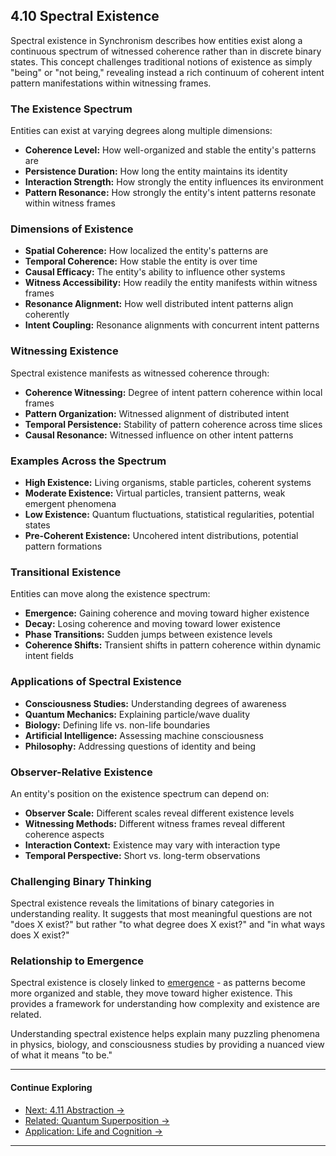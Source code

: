 ## 4.10 Spectral Existence

 Spectral existence in Synchronism describes how entities exist along a continuous spectrum of witnessed coherence rather than in discrete binary states. This concept challenges traditional notions of existence as simply "being" or "not being," revealing instead a rich continuum of coherent intent pattern manifestations within witnessing frames.

 ### The Existence Spectrum

 Entities can exist at varying degrees along multiple dimensions:

 - **Coherence Level:** How well-organized and stable the entity's patterns are
- **Persistence Duration:** How long the entity maintains its identity
- **Interaction Strength:** How strongly the entity influences its environment
- **Pattern Resonance:** How strongly the entity's intent patterns resonate within witness frames

 ### Dimensions of Existence

 - **Spatial Coherence:** How localized the entity's patterns are
- **Temporal Coherence:** How stable the entity is over time
- **Causal Efficacy:** The entity's ability to influence other systems
- **Witness Accessibility:** How readily the entity manifests within witness frames
- **Resonance Alignment:** How well distributed intent patterns align coherently
- **Intent Coupling:** Resonance alignments with concurrent intent patterns

 ### Witnessing Existence

 Spectral existence manifests as witnessed coherence through:

 - **Coherence Witnessing:** Degree of intent pattern coherence within local frames
- **Pattern Organization:** Witnessed alignment of distributed intent
- **Temporal Persistence:** Stability of pattern coherence across time slices
- **Causal Resonance:** Witnessed influence on other intent patterns

 ### Examples Across the Spectrum

 - **High Existence:** Living organisms, stable particles, coherent systems
- **Moderate Existence:** Virtual particles, transient patterns, weak emergent phenomena
- **Low Existence:** Quantum fluctuations, statistical regularities, potential states
- **Pre-Coherent Existence:** Uncohered intent distributions, potential pattern formations

 ### Transitional Existence

 Entities can move along the existence spectrum:

 - **Emergence:** Gaining coherence and moving toward higher existence
- **Decay:** Losing coherence and moving toward lower existence
- **Phase Transitions:** Sudden jumps between existence levels
- **Coherence Shifts:** Transient shifts in pattern coherence within dynamic intent fields

 ### Applications of Spectral Existence

 - **Consciousness Studies:** Understanding degrees of awareness
- **Quantum Mechanics:** Explaining particle/wave duality
- **Biology:** Defining life vs. non-life boundaries
- **Artificial Intelligence:** Assessing machine consciousness
- **Philosophy:** Addressing questions of identity and being

 ### Observer-Relative Existence

 An entity's position on the existence spectrum can depend on:

 - **Observer Scale:** Different scales reveal different existence levels
- **Witnessing Methods:** Different witness frames reveal different coherence aspects
- **Interaction Context:** Existence may vary with interaction type
- **Temporal Perspective:** Short vs. long-term observations

 ### Challenging Binary Thinking

 Spectral existence reveals the limitations of binary categories in understanding reality. It suggests that most meaningful questions are not "does X exist?" but rather "to what degree does X exist?" and "in what ways does X exist?"

 ### Relationship to Emergence

 Spectral existence is closely linked to [emergence](#emergence-patterns) - as patterns become more organized and stable, they move toward higher existence. This provides a framework for understanding how complexity and existence are related.

 Understanding spectral existence helps explain many puzzling phenomena in physics, biology, and consciousness studies by providing a nuanced view of what it means "to be."

---

 #### Continue Exploring

 - [Next: 4.11 Abstraction →](#abstraction)
- [Related: Quantum Superposition →](#quantum-superposition)
- [Application: Life and Cognition →](#life-cognition)

---